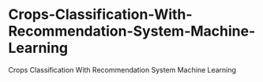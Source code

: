 # Crops-Classification-With-Recommendation-System-Machine-Learning
Crops Classification With Recommendation System Machine Learning
